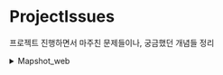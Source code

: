 # ProjectIssues
프로젝트 진행하면서 마주친 문제들이나, 궁금했던 개념들 정리
<details>
<summary>Mapshot_web</summary>

- 위성 사진 로딩
    - CORS, JSONP
    - SSR, CSR
- 사이트 로딩 속도
    - CDN
    - min.js
    - bootstrap -> Bulma
    - 광고 스크립트
- 스크립트 조작
    - 난독화
    - Closure
- 호환성 이슈
    - 사파리 모바일
    - IE
    - babel
- 소스 관리
    - 클래스, 모듈 
    - 라이브러리
- 서비스 확장
    - Naver Cloud Function
    - Oracle Cloud
    - Heroku
- [도메인 이전](https://github.com/lcw3176/ProjectIssues/tree/master/Mapshot_Web/%EB%8F%84%EB%A9%94%EC%9D%B8%EC%9D%B4%EC%A0%84)
    - freenom
    - netlify
- [소통 창구](https://github.com/lcw3176/ProjectIssues/tree/master/Mapshot_Web/%EC%86%8C%ED%86%B5%EC%B0%BD%EA%B5%AC)
    - Emailjs
- [업데이트 시간](https://github.com/lcw3176/ProjectIssues/tree/master/Mapshot_Web/%EC%97%85%EB%8D%B0%EC%9D%B4%ED%8A%B8%EC%8B%9C%EA%B0%84)
    - Google Analytics    

</details>